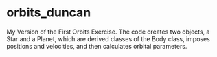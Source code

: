 orbits_duncan
=============

My Version of the First Orbits Exercise.  The code creates two objects, a Star and a Planet, which are derived classes of the Body class, imposes positions and velocities, and then calculates orbital parameters.
